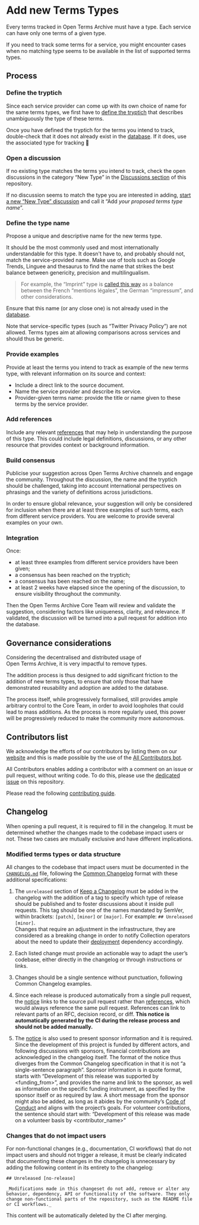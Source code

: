 # Add new Terms Types

Every terms tracked in Open Terms Archive must have a type. Each service can have only one terms of a given type.

If you need to track some terms for a service, you might encounter cases when no matching type seems to be available in the list of supported terms types.

## Process

### Define the tryptich

Since each service provider can come up with its own choice of name for the same terms types, we first have to [define the tryptich](./README.md#how-to-define-the-tryptich) that describes unambiguously the type of these terms.

Once you have defined the tryptich for the terms you intend to track, double-check that it does not already exist in the [database](./termsTypes.json). If it does, use the associated type for tracking 🙂

### Open a discussion

If no existing type matches the terms you intend to track, check the open discussions in the category “New Type” in the [Discussions section](https://github.com/opentermsarchive/terms-types/discussions) of this repository.

If no discussion seems to match the type you are interested in adding, [start a new “New Type” discussion](https://github.com/OpenTermsArchive/terms-types/discussions/new?category=new-type) and call it “Add _your proposed terms type name_”.

### Define the type name

Propose a unique and descriptive name for the new terms type.

It should be the most commonly used and most internationally understandable for this type. It doesn't have to, and probably should not, match the service-provided name. Make use of tools such as Google Trends, Linguee and thesaurus to find the name that strikes the best balance between genericity, precision and multilingualism.

> For example, the “Imprint” type is [called this way](https://github.com/OpenTermsArchive/engine/issues/801) as a balance between the French “mentions légales”, the German “impressum”, and other considerations.

Ensure that this name (or any close one) is not already used in the [database](./termsTypes.json).

Note that service-specific types (such as “Twitter Privacy Policy”) are not allowed. Terms types aim at allowing comparisons across services and should thus be generic.

### Provide examples

Provide at least the terms you intend to track as example of the new terms type, with relevant information on its source and context:

- Include a direct link to the source document.
- Name the service provider and describe its service.
- Provider-given terms name: provide the title or name given to these terms by the service provider.

### Add references

Include any relevant [references](./README.md#references) that may help in understanding the purpose of this type. This could include legal definitions, discussions, or any other resource that provides context or background information.

### Build consensus

Publicise your suggestion across Open Terms Archive channels and engage the community. Throughout the discussion, the name and the tryptich should be challenged, taking into account international perspectives on phrasings and the variety of definitions across jurisdictions.

In order to ensure global relevance, your suggestion will only be considered for inclusion when there are at least three examples of such terms, each from different service providers. You are welcome to provide several examples on your own.

### Integration

Once:

- at least three examples from different service providers have been given;
- a consensus has been reached on the tryptich;
- a consensus has been reached on the name;
- at least 2 weeks have elapsed since the opening of the discussion, to ensure visibility throughout the community.

Then the Open Terms Archive Core Team will review and validate the suggestion, considering factors like uniqueness, clarity, and relevance. If validated, the discussion will be turned into a pull request for addition into the database.

## Governance considerations

Considering the decentralised and distributed usage of Open Terms Archive, it is very impactful to remove types.

The addition process is thus designed to add significant friction to the addition of new terms types, to ensure that only those that have demonstrated reusability and adoption are added to the database.

The process itself, while progressively formalised, still provides ample arbitrary control to the Core Team, in order to avoid loopholes that could lead to mass additions. As the process is more regularly used, this power will be progressively reduced to make the community more autonomous.

## Contributors list

We acknowledge the efforts of our contributors by listing them on our [website](https://opentermsarchive.org) and this is made possible by the use of the [All Contributors bot](https://allcontributors.org/docs/en/bot/overview).

All Contributors enables adding a contributor with a comment on an issue or pull request, without writing code. To do this, please use the [dedicated issue](https://github.com/OpenTermsArchive/terms-types/issues/31) on this repository.

Please read the following [contributing guide](https://github.com/OpenTermsArchive/opentermsarchive.org/blob/main/CONTRIBUTING.md#list-a-new-contributor-in-the-open-terms-archive-website).

## Changelog

When opening a pull request, it is required to fill in the changelog. It must be determined whether the changes made to the codebase impact users or not. These two cases are mutually exclusive and have different implications.

### Modified terms types or data structure

All changes to the codebase that impact users must be documented in the [`CHANGELOG.md`](./CHANGELOG.md) file, following the [Common Changelog](https://common-changelog.org) format with these additional specifications:

1. The `unreleased` section of [Keep a Changelog](https://keepachangelog.com/en/1.0.0/) must be added in the changelog with the addition of a tag to specify which type of release should be published and to foster discussions about it inside pull requests. This tag should be one of the names mandated by SemVer, within brackets: `[patch]`, `[minor]` or `[major]`. For example: `## Unreleased [minor]`.<br>
Changes that require an adjustment in the infrastructure, they are considered as a breaking change in order to notify Collection operators about the need to update their [deployment](https://github.com/OpenTermsArchive/deployment/blob/main/CHANGELOG.md) dependency accordingly.

2. Each listed change must provide an actionable way to adapt the user’s codebase, either directly in the changelog or through instructions or links.

3. Changes should be a single sentence without punctuation, following Common Changelog examples.

4. Since each release is produced automatically from a single pull request, the [notice](https://common-changelog.org/#23-notice) links to the source pull request rather than [references](https://common-changelog.org/#242-references), which would always reference the same pull request. References can link to relevant parts of an RFC, decision record, or diff. **This notice is automatically generated by the CI during the release process and should not be added manually.**

5. The [notice](https://common-changelog.org/#23-notice) is also used to present sponsor information and it is required. Since the development of this project is funded by different actors, and following discussions with sponsors, financial contributions are acknowledged in the changelog itself. The format of the notice thus diverges from the Common Changelog specification in that it is not “a single-sentence paragraph”. Sponsor information is in quote format, starts with “Development of this release was supported by <funding_from>”, and provides the name and link to the sponsor, as well as information on the specific funding instrument, as specified by the sponsor itself or as required by law. A short message from the sponsor might also be added, as long as it abides by the community’s [Code of Conduct](./CODE_OF_CONDUCT.md) and aligns with the project’s goals. For volunteer contributions, the sentence should start with: “Development of this release was made on a volunteer basis by <contributor_name>”

### Changes that do not impact users

For non-functional changes (e.g., documentation, CI workflows) that do not impact users and should not trigger a release, it must be clearly indicated that documenting these changes in the changelog is unnecessary by adding the following content in its entirety to the changelog:

```plaintext
## Unreleased [no-release]

_Modifications made in this changeset do not add, remove or alter any behavior, dependency, API or functionality of the software. They only change non-functional parts of the repository, such as the README file or CI workflows._
```

This content will be automatically deleted by the CI after merging.
